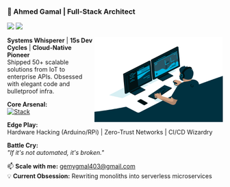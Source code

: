 ### 🚀 Ahmed Gamal | Full-Stack Architect

<a href="https://twitter.com/ahmedclenton403"><img src="https://skillicons.dev/icons?i=twitter" width="30"/></a> 
<a href="https://www.linkedin.com/in/ahmed-gamal-378333151/"><img src="https://skillicons.dev/icons?i=linkedin" width="30"/></a>

<img align="right" src="https://github.com/Gemy403/Gemy403/blob/main/code.gif?raw=true" width="300" height="200" />

**Systems Whisperer** | **15s Dev Cycles** | **Cloud-Native Pioneer**  
Shipped 50+ scalable solutions from IoT to enterprise APIs. Obsessed with elegant code and bulletproof infra.

**Core Arsenal:**  
[![Stack](https://skillicons.dev/icons?i=py,django,aws,kubernetes,docker,redis,postgres,react,vue,git,linux,nodejs&theme=dark)](https://skillicons.dev)

**Edge Play:**  
Hardware Hacking (Arduino/RPi) | Zero-Trust Networks | CI/CD Wizardry

**Battle Cry:**  
*"If it's not automated, it's broken."*

📫 **Scale with me:** [gemygmal403@gmail.com](mailto:gemygmal403@gmail.com)  
💡 **Current Obsession:** Rewriting monoliths into serverless microservices
